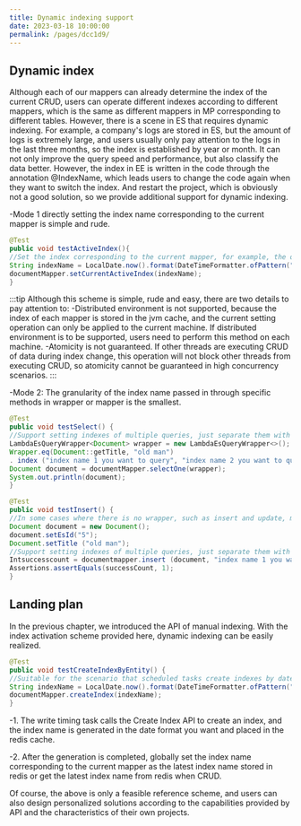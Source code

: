 ```yaml
---
title: Dynamic indexing support
date: 2023-03-18 10:00:00
permalink: /pages/dcc1d9/
---
```

## Dynamic index
Although each of our mappers can already determine the index of the current CRUD, users can operate different indexes according to different mappers, which is the same as different mappers in MP corresponding to different tables.
However, there is a scene in ES that requires dynamic indexing. For example, a company's logs are stored in ES, but the amount of logs is extremely large, and users usually only pay attention to the logs in the last three months, so the index is established by year or month.
It can not only improve the query speed and performance, but also classify the data better. However, the index in EE is written in the code through the annotation @IndexName, which leads users to change the code again when they want to switch the index.
And restart the project, which is obviously not a good solution, so we provide additional support for dynamic indexing.

-Mode 1 directly setting the index name corresponding to the current mapper is simple and rude.

```java
@Test
public void testActiveIndex(){
//Set the index corresponding to the current mapper, for example, the original index name is document. After setting, all the CRUD indexes corresponding to documentMapper will be changed to the specified index name, for example,' 2023-03-11'.
String indexName = LocalDate.now().format(DateTimeFormatter.ofPattern("yyyy-MM-dd"));
documentMapper.setCurrentActiveIndex(indexName);
}
```

:::tip
Although this scheme is simple, rude and easy, there are two details to pay attention to:
-Distributed environment is not supported, because the index of each mapper is stored in the jvm cache, and the current setting operation can only be applied to the current machine. If distributed environment is to be supported, users need to perform this method on each machine.
-Atomicity is not guaranteed. If other threads are executing CRUD of data during index change, this operation will not block other threads from executing CRUD, so atomicity cannot be guaranteed in high concurrency scenarios.
:::

-Mode 2: The granularity of the index name passed in through specific methods in wrapper or mapper is the smallest.

```java
@Test
public void testSelect() {
//Support setting indexes of multiple queries, just separate them with commas.
LambdaEsQueryWrapper<Document> wrapper = new LambdaEsQueryWrapper<>();
Wrapper.eq(Document::getTitle, "old man")
. index ("index name 1 you want to query", "index name 2 you want to query");
Document document = documentMapper.selectOne(wrapper);
System.out.println(document);
}

@Test
public void testInsert() {
//In some cases where there is no wrapper, such as insert and update, method overloading is provided in mapper, and the index name can be directly passed in.
Document document = new Document();
document.setEsId("5");
Document.setTitle ("old man");
//Support setting indexes of multiple queries, just separate them with commas.
Intsuccesscount = documentmapper.insert (document, "index name 1 you want to insert", "index name 2 you want to insert");
Assertions.assertEquals(successCount, 1);
}
```

## Landing plan

In the previous chapter, we introduced the API of manual indexing. With the index activation scheme provided here, dynamic indexing can be easily realized.

```java
@Test
public void testCreateIndexByEntity() {
//Suitable for the scenario that scheduled tasks create indexes by date.
String indexName = LocalDate.now().format(DateTimeFormatter.ofPattern("yyyy-MM-dd"));
documentMapper.createIndex(indexName);
}
```

-1. The write timing task calls the Create Index API to create an index, and the index name is generated in the date format you want and placed in the redis cache.

-2. After the generation is completed, globally set the index name corresponding to the current mapper as the latest index name stored in redis or get the latest index name from redis when CRUD.

Of course, the above is only a feasible reference scheme, and users can also design personalized solutions according to the capabilities provided by API and the characteristics of their own projects.